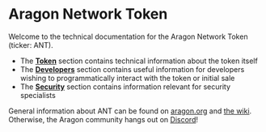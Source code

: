 # Aragon Network Token

Welcome to the technical documentation for the Aragon Network Token (ticker: ANT).

- The [**Token**](token/behaviour.md) section contains technical information about the token itself
- The [**Developers**](developers/getting-started.md) section contains useful information for developers wishing to programmatically interact with the token or initial sale
- The [**Security**](security/readme.md) section contains information relevant for security specialists

General information about ANT can be found on [aragon.org](https://aragon.org/token/ant) and [the wiki](https://wiki.aragon.org/network/aragon_network_token/). Otherwise, the Aragon community hangs out on [Discord](https://discord.gg/ruBR6GN)!
